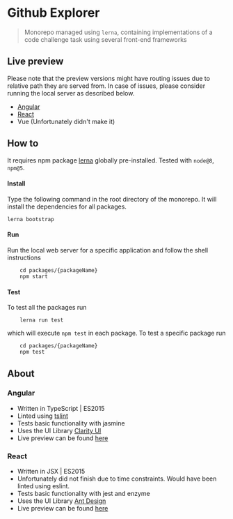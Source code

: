 # Github Explorer
> Monorepo managed using `lerna`, containing implementations of a code challenge task using several front-end frameworks

## Live preview
Please note that the preview versions might have routing issues due to relative path they are served from.
In case of issues, please consider running the local server as described below.
- [Angular](http://katrotz.space/cc/github-explorer/packages/angular/dist)
- [React](http://katrotz.space/cc/github-explorer/packages/react-app/build)
- Vue (Unfortunately didn't make it)

## How to
It requires npm package [lerna](https://lernajs.io/) globally pre-installed.
Tested with `node@8`, `npm@5`.

#### Install
Type the following command in the root directory of the monorepo.
It will install the dependencies for all packages.

```
lerna bootstrap
```

#### Run
Run the local web server for a specific application and follow the shell instructions
```
    cd packages/{packageName}
    npm start 
```

#### Test
To test all the packages run
```
    lerna run test
```
which will execute `npm test` in each package. To test a specific package run
```
    cd packages/{packageName}
    npm test 
```

## About

### Angular

- Written in TypeScript | ES2015
- Linted using [tslint](https://github.com/palantir/tslint)
- Tests basic functionality with jasmine
- Uses the UI Library [Clarity UI](https://vmware.github.io/clarity/)
- Live preview can be found [here](http://katrotz.space/github-explorer/angular)

### React
- Written in JSX | ES2015
- Unfortunately did not finish due to time constraints. Would have been linted using eslint.
- Tests basic functionality with jest and enzyme
- Uses the UI Library [Ant Design](https://ant.design/index-cn)
- Live preview can be found [here](http://katrotz.space/cc/github-explorer/packages/angular/dist/repos/what)